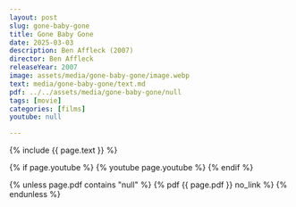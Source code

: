 ```yaml
---
layout: post
slug: gone-baby-gone
title: Gone Baby Gone
date: 2025-03-03
description: Ben Affleck (2007)
director: Ben Affleck
releaseYear: 2007
image: assets/media/gone-baby-gone/image.webp
text: media/gone-baby-gone/text.md
pdf: ../../assets/media/gone-baby-gone/null
tags: [movie]
categories: [films]
youtube: null

---
```


{% include  {{ page.text }} %}

{% if page.youtube %}
  {% youtube page.youtube %}
{% endif %}

{% unless page.pdf contains "null" %}
  {% pdf {{ page.pdf }} no_link %}
{% endunless %}

